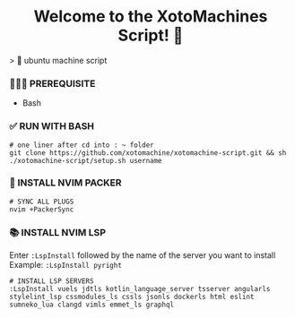 <h1 align="center">Welcome to the XotoMachines Script! 👋</h1>
> 💨 ubuntu machine script

### 🤷🏼‍♂️ PREREQUISITE
- Bash

### ✅ RUN WITH BASH
``` shell
# one liner after cd into : ~ folder
git clone https://github.com/xotomachine/xotomachine-script.git && sh ./xotomachine-script/setup.sh username
```

### 👾 INSTALL NVIM PACKER

```shell
# SYNC ALL PLUGS
nvim +PackerSync
```

### 📚 INSTALL NVIM LSP

Enter `:LspInstall` followed by the name of the server you want to install<br>
Example: `:LspInstall pyright`

```shell
# INSTALL LSP SERVERS
:LspInstall vuels jdtls kotlin_language_server tsserver angularls stylelint_lsp cssmodules_ls cssls jsonls dockerls html eslint sumneko_lua clangd vimls emmet_ls graphql
```